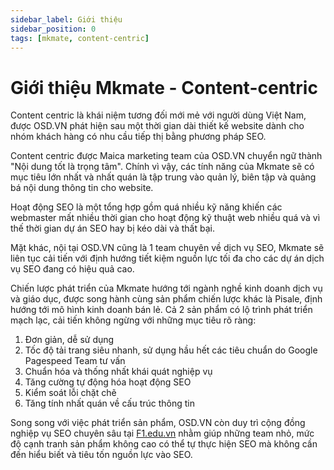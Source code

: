 ```yaml
---
sidebar_label: Giới thiệu
sidebar_position: 0
tags: [mkmate, content-centric]
---
```


# Giới thiệu Mkmate - Content-centric
Content centric là khái niệm tương đối mới mẻ với người dùng Việt Nam, được OSD.VN phát hiện sau một thời gian dài thiết kế website dành cho nhóm khách hàng có nhu cầu tiếp thị bằng phương pháp SEO.

Content centric được Maica marketing team của OSD.VN chuyển ngữ thành "Nội dung tốt là trọng tâm". Chính vì vậy, các tính năng của Mkmate sẽ có mục tiêu lớn nhất và nhất quán là tập trung vào quản lý, biên tập và quảng bá nội dung thông tin cho website.

Hoạt động SEO là một tổng hợp gồm quá nhiều kỹ năng khiến các webmaster mất nhiều thời gian cho hoạt động kỹ thuật web nhiều quá và vì thế thời gian dự án SEO hay bị kéo dài và thất bại.

Mặt khác, nội tại OSD.VN cũng là 1 team chuyên về dịch vụ SEO, Mkmate sẽ liên tục cải tiến với định hướng tiết kiệm nguồn lực tối đa cho các dự án dịch vụ SEO đang có hiệu quả cao. 

Chiến lược phát triển của Mkmate hướng tới ngành nghề kinh doanh dịch vụ và giáo dục, được song hành cùng sản phẩm chiến lược khác là Pisale, định hướng tới mô hình kinh doanh bán lẻ. Cả 2 sản phẩm có lộ trình phát triển mạch lạc, cải tiến không ngừng với những mục tiêu rõ ràng:

1. Đơn giản, dễ sử dụng
2. Tốc độ tải trang siêu nhanh, sử dụng hầu hết các tiêu chuẩn do Google Pagespeed Team tư vấn
3. Chuẩn hóa và thống nhất khái quát nghiệp vụ
4. Tăng cường tự động hóa hoạt động SEO
5. Kiểm soát lỗi chặt chẽ
7. Tăng tính nhất quán về cấu trúc thông tin

Song song với việc phát triển sản phẩm, OSD.VN còn duy trì cộng đồng nghiệp vụ SEO chuyên sâu tại [F1.edu.vn](https://f1.edu.vn) nhằm giúp những team nhỏ, mức độ cạnh tranh sản phẩm không cao có thể tự thực hiện SEO mà không cần đến hiểu biết và tiêu tốn nguồn lực vào SEO.